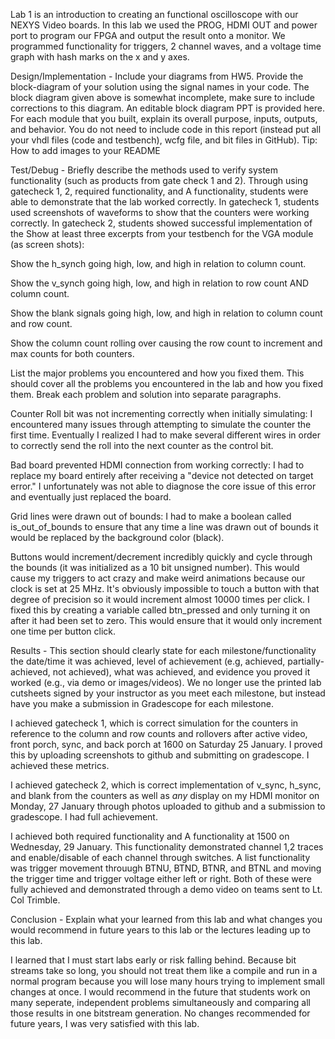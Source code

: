 Lab 1 is an introduction to creating an functional oscilloscope with our NEXYS Video boards. In this lab we used the PROG, HDMI OUT and power port to program our FPGA and output the result onto a monitor. 
We programmed functionality for triggers, 2 channel waves, and a voltage time graph with hash marks on the x and y axes.

Design/Implementation - Include your diagrams from HW5. Provide the block-diagram of your solution using the signal names in your code. The block diagram given above is somewhat incomplete, 
make sure to include corrections to this diagram. An editable block diagram PPT is provided here. For each module that you built, explain its overall purpose, inputs, outputs, and behavior. 
You do not need to include code in this report (instead put all your vhdl files (code and testbench), wcfg file, and bit files in GitHub). Tip: How to add images to your README

Test/Debug - Briefly describe the methods used to verify system functionality (such as products from gate check 1 and 2).
Through using gatecheck 1, 2, required functionality, and A functionality, students were able to demonstrate that the lab worked correctly. In gatecheck 1, students used
screenshots of waveforms to show that the counters were working correctly. In gatecheck 2, students showed successful implementation of the 
Show at least three excerpts from your testbench for the VGA module (as screen shots):

Show the h_synch going high, low, and high in relation to column count.

Show the v_synch going high, low, and high in relation to row count AND column count.

Show the blank signals going high, low, and high in relation to column count and row count.

Show the column count rolling over causing the row count to increment and max counts for both counters.

List the major problems you encountered and how you fixed them. This should cover all the problems you encountered in the lab and how you fixed them. Break each problem and solution into separate paragraphs.

Counter Roll bit was not incrementing correctly when initially simulating: I encountered many issues through attempting to simulate the counter the first time. Eventually I realized I had to make several different wires
in order to correctly send the roll into the next counter as the control bit.

Bad board prevented HDMI connection from working correctly: I had to replace my board entirely after receiving a "device not detected on target error." I unfortunately was not able to diagnose the core issue of this error
and eventually just replaced the board.

Grid lines were drawn out of bounds: I had to make a boolean called is_out_of_bounds to ensure that any time a line was drawn out of bounds it would be replaced by the background color (black).

Buttons would increment/decrement incredibly quickly and cycle through the bounds (it was initialized as a 10 bit unsigned number). This would cause my triggers to act crazy and make weird animations because our
clock is set at 25 MHz. It's obviously impossible to touch a button with that degree of precision so it would increment almost 10000 times per click. I fixed this by creating a variable called btn_pressed and 
only turning it on after it had been set to zero. This would ensure that it would only increment one time per button click.

Results - This section should clearly state for each milestone/functionality the date/time it was achieved, level of achievement (e.g, achieved, partially-achieved, not achieved), 
what was achieved, and evidence you proved it worked (e.g., via demo or images/videos). We no longer use the printed lab cutsheets signed by your instructor as you meet each milestone, 
but instead have you make a submission in Gradescope for each milestone.

I achieved gatecheck 1, which is correct simulation for the counters in reference to the column and row counts and rollovers after active video, front porch, sync, and back porch at 1600 on Saturday 25 January.
I proved this by uploading screenshots to github and submitting on gradescope. I achieved these metrics.

I achieved gatecheck 2, which is correct implementation of v_sync, h_sync, and blank from the counters as well as *any* display on my HDMI monitor on Monday, 27 January through photos uploaded to github and a submission
to gradescope. I had full achievement.

I achieved both required functionality and A functionality at 1500 on Wednesday, 29 January. This functionality demonstrated channel 1,2 traces and enable/disable of each channel through switches.
A list functionality was trigger movement throuugh BTNU, BTND, BTNR, and BTNL and moving the trigger time and trigger voltage either left or right. Both of these were fully achieved and demonstrated through a demo video
on teams sent to Lt. Col Trimble.

Conclusion - Explain what your learned from this lab and what changes you would recommend in future years to this lab or the lectures leading up to this lab.

I learned that I must start labs early or risk falling behind. Because bit streams take so long, you should not treat them like a compile and run in a normal program because you will lose many hours trying to 
implement small changes at once. I would recommend in the future that students work on many seperate, independent problems simultaneously and comparing all those results in one bitstream generation. No changes 
recommended for future years, I was very satisfied with this lab.
